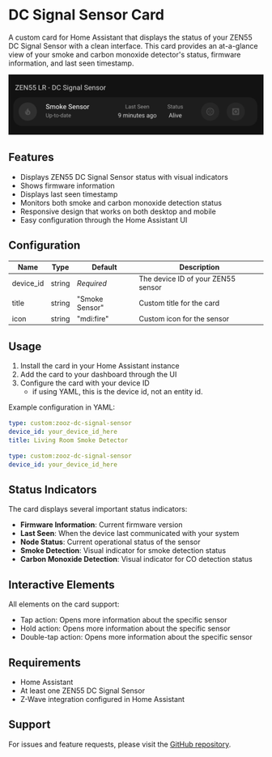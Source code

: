 # DC Signal Sensor Card

A custom card for Home Assistant that displays the status of your ZEN55 DC Signal Sensor with a clean interface. This card provides an at-a-glance view of your smoke and carbon monoxide detector's status, firmware information, and last seen timestamp.

![card](../../../../assets/cards/info/dc-signal-sensor/card.png)

## Features

- Displays ZEN55 DC Signal Sensor status with visual indicators
- Shows firmware information
- Displays last seen timestamp
- Monitors both smoke and carbon monoxide detection status
- Responsive design that works on both desktop and mobile
- Easy configuration through the Home Assistant UI

## Configuration

| Name      | Type   | Default        | Description                        |
| --------- | ------ | -------------- | ---------------------------------- |
| device_id | string | _Required_     | The device ID of your ZEN55 sensor |
| title     | string | "Smoke Sensor" | Custom title for the card          |
| icon      | string | "mdi:fire"     | Custom icon for the sensor         |

## Usage

1. Install the card in your Home Assistant instance
2. Add the card to your dashboard through the UI
3. Configure the card with your device ID
   - if using YAML, this is the device id, not an entity id.

Example configuration in YAML:

```yaml
type: custom:zooz-dc-signal-sensor
device_id: your_device_id_here
title: Living Room Smoke Detector
```

```yaml
type: custom:zooz-dc-signal-sensor
device_id: your_device_id_here
```

## Status Indicators

The card displays several important status indicators:

- **Firmware Information**: Current firmware version
- **Last Seen**: When the device last communicated with your system
- **Node Status**: Current operational status of the sensor
- **Smoke Detection**: Visual indicator for smoke detection status
- **Carbon Monoxide Detection**: Visual indicator for CO detection status

## Interactive Elements

All elements on the card support:

- Tap action: Opens more information about the specific sensor
- Hold action: Opens more information about the specific sensor
- Double-tap action: Opens more information about the specific sensor

## Requirements

- Home Assistant
- At least one ZEN55 DC Signal Sensor
- Z-Wave integration configured in Home Assistant

## Support

For issues and feature requests, please visit the [GitHub repository](https://github.com/homeassistant-extras/zooz-card-set).
